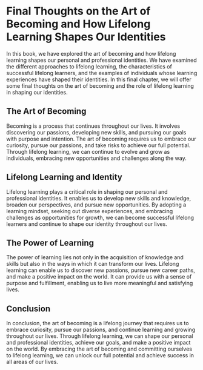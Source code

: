 Final Thoughts on the Art of Becoming and How Lifelong Learning Shapes Our Identities
=============================================================================================================

In this book, we have explored the art of becoming and how lifelong learning shapes our personal and professional identities. We have examined the different approaches to lifelong learning, the characteristics of successful lifelong learners, and the examples of individuals whose learning experiences have shaped their identities. In this final chapter, we will offer some final thoughts on the art of becoming and the role of lifelong learning in shaping our identities.

The Art of Becoming
-------------------

Becoming is a process that continues throughout our lives. It involves discovering our passions, developing new skills, and pursuing our goals with purpose and intention. The art of becoming requires us to embrace our curiosity, pursue our passions, and take risks to achieve our full potential. Through lifelong learning, we can continue to evolve and grow as individuals, embracing new opportunities and challenges along the way.

Lifelong Learning and Identity
------------------------------

Lifelong learning plays a critical role in shaping our personal and professional identities. It enables us to develop new skills and knowledge, broaden our perspectives, and pursue new opportunities. By adopting a learning mindset, seeking out diverse experiences, and embracing challenges as opportunities for growth, we can become successful lifelong learners and continue to shape our identity throughout our lives.

The Power of Learning
---------------------

The power of learning lies not only in the acquisition of knowledge and skills but also in the ways in which it can transform our lives. Lifelong learning can enable us to discover new passions, pursue new career paths, and make a positive impact on the world. It can provide us with a sense of purpose and fulfillment, enabling us to live more meaningful and satisfying lives.

Conclusion
----------

In conclusion, the art of becoming is a lifelong journey that requires us to embrace curiosity, pursue our passions, and continue learning and growing throughout our lives. Through lifelong learning, we can shape our personal and professional identities, achieve our goals, and make a positive impact on the world. By embracing the art of becoming and committing ourselves to lifelong learning, we can unlock our full potential and achieve success in all areas of our lives.
